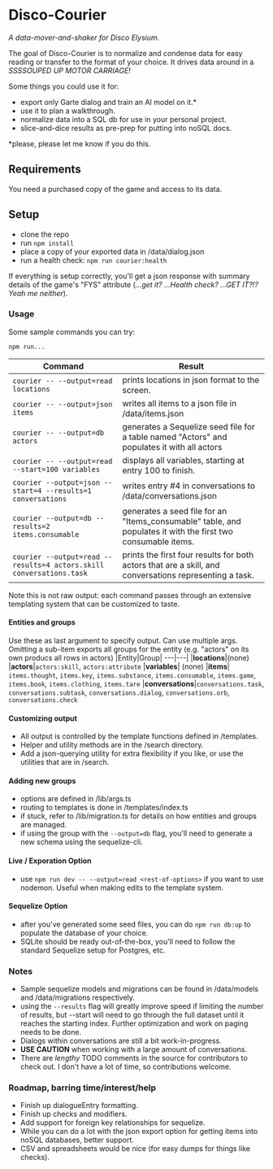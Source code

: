 # Disco-Courier

_A data-mover-and-shaker for Disco Elysium._

The goal of Disco-Courier is to normalize and condense data for easy reading or transfer to the format of your choice. It drives data around in a _SSSSOUPED UP MOTOR CARRIAGE!_

Some things you could use it for:

- export only Garte dialog and train an AI model on it.*
- use it to plan a walkthrough.
- normalize data into a SQL db for use in your personal project.
- slice-and-dice results as pre-prep for putting into noSQL docs.


\*please, please let me know if you do this.

## Requirements

You need a purchased copy of the game and access to its data.

## Setup

- clone the repo
- run `npm install`
- place a copy of your exported data in /data/dialog.json
- run a health check: `npm run courier:health`

If everything is setup correctly, you'll get a json response with summary details of the game's "FYS" attribute (_...get it? ...Health check? ...GET IT?!? Yeah me neither_).

### Usage

Some sample commands you can try:

`npm run...`

| Command                                                             | Result                                                                                                       |
| ------------------------------------------------------------------- | ------------------------------------------------------------------------------------------------------------ |
| `courier -- --output=read locations`                                | prints locations in json format to the screen.                                                               |
| `courier -- --output=json items`                                    | writes all items to a json file in /data/items.json                                                          |
| `courier -- --output=db actors`                                     | generates a Sequelize seed file for a table named "Actors" and populates it with all actors                  |
| `courier -- --output=read --start=100 variables`                    | displays all variables, starting at entry 100 to finish.                                                     |
| `courier --output=json --start=4 --results=1 conversations`         | writes entry #4 in conversations to /data/conversations.json                                                 |
| `courier --output=db --results=2 items.consumable`                  | generates a seed file for an "Items_consumable" table, and populates it with the first two consumable items. |
| `courier --output=read --results=4 actors.skill conversations.task` | prints the first four results for both actors that are a skill, and conversations representing a task.       |

Note this is not raw output: each command passes through an extensive templating system that can be customized to taste.

#### Entities and groups

Use these as last argument to specify output. Can use multiple args.
Omitting a sub-item exports all groups for the entity (e.g. "actors" on its own producs all rows in actors)
|Entity|Group|
---|---|
|**locations**|(none)
|**actors**|`actors:skill`, `actors:attribute`
|**variables**| (none)
|**items**| `items.thought`, `items.key`, `items.substance`, `items.consumable`, `items.game`, `items.book`, `items.clothing`, `items.tare`
|**conversations**|`conversations.task`, `conversations.subtask`, `conversations.dialog`, `conversations.orb`, `conversations.check`

#### Customizing output

- All output is controlled by the template functions defined in /templates.
- Helper and utility methods are in the /search directory.
- Add a json-querying utility for extra flexibility if you like, or use the utilities that are in /search.

#### Adding new groups

- options are defined in /lib/args.ts
- routing to templates is done in /templates/index.ts
- if stuck, refer to /lib/migration.ts for details on how entities and groups are managed.
- if using the group with the `--output=db` flag, you'll need to generate a new schema using the sequelize-cli.

#### Live / Exporation Option
- use `npm run dev -- --output=read <rest-of-options>` if you want to use nodemon. Useful when making edits to the template system.

#### Sequelize Option

- after you've generated some seed files, you can do `npm run db:up` to populate the database of your choice.
- SQLite should be ready out-of-the-box, you'll need to follow the standard Sequelize setup for Postgres, etc.

### Notes

- Sample sequelize models and migrations can be found in /data/models and /data/migrations respectively.
- using the `--results` flag will greatly improve speed if limiting the number of results, but --start will need to go through the full dataset until it reaches the starting index. Further optimization and work on paging needs to be done.
- Dialogs within conversations are still a bit work-in-progress.
- **USE CAUTION** when working with a large amount of conversations.
- There are _lengthy_ TODO comments in the source for contributors to check out. I don't have a lot of time, so contributions welcome.

### Roadmap, barring time/interest/help

- Finish up dialogueEntry formatting.
- Finish up checks and modifiers.
- Add support for foreign key relationships for sequelize.
- While you can do a lot with the json export option for getting items into noSQL databases, better support.
- CSV and spreadsheets would be nice (for easy dumps for things like checks).
